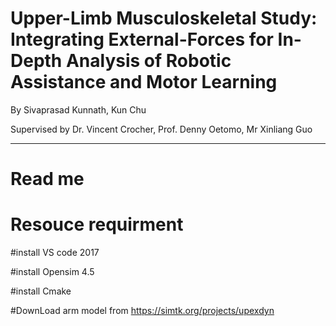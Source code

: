 # Upper-Limb Musculoskeletal  Study: Integrating External-Forces for In-Depth Analysis of Robotic Assistance and Motor Learning

By Sivaprasad Kunnath, Kun Chu

Supervised by Dr. Vincent Crocher, Prof. Denny Oetomo, Mr Xinliang Guo



---------------------------------------------------
# Read me

# Resouce requirment
#install VS code 2017

#install Opensim 4.5

#install Cmake

#DownLoad arm model from https://simtk.org/projects/upexdyn
